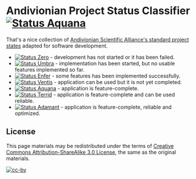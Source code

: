 Andivionian Project Status Classifier [![Status Aquana](https://img.shields.io/badge/status-aquana-yellowgreen.svg)](https://github.com/ForNeVeR/andivionian-status-classifier)
=====================================

That's a nice collection of [Andivionian Scientific Alliance's standard project
states][source] adapted for software development.

- [![Status Zero](https://img.shields.io/badge/status-zero-lightgrey.svg)](https://github.com/ForNeVeR/andivionian-status-classifier) - development has not started or it has been failed.
- [![Status Umbra](https://img.shields.io/badge/status-umbra-red.svg)](https://github.com/ForNeVeR/andivionian-status-classifier) - implementation has been started, but no usable features implemented so far.
- [![Status Enfer](https://img.shields.io/badge/status-enfer-orange.svg)](https://github.com/ForNeVeR/andivionian-status-classifier) - some features has been implemented successfully.
- [![Status Ventis](https://img.shields.io/badge/status-ventis-yellow.svg)](https://github.com/ForNeVeR/andivionian-status-classifier) - application can be used but it is not yet completed.
- [![Status Aquana](https://img.shields.io/badge/status-aquana-yellowgreen.svg)](https://github.com/ForNeVeR/andivionian-status-classifier) - application is feature-complete.
- [![Status Terrid](https://img.shields.io/badge/status-terrid-green.svg)](https://github.com/ForNeVeR/andivionian-status-classifier) - application is feature-complete and can be used reliable.
- [![Status Adamant](https://img.shields.io/badge/status-adamant-blue.svg)](https://github.com/ForNeVeR/andivionian-status-classifier) - application is feature-complete, reliable and optimized.

License
-------
This page materials may be redistributed under the terms of [Creative Commons
Attribution-ShareAlike 3.0 License][cc-by-license], the same as the original
materials.

[![cc-by](http://mirrors.creativecommons.org/presskit/buttons/80x15/svg/by-sa.svg)][cc-by-license]

[cc-by-license]: http://creativecommons.org/licenses/by-sa/3.0/
[source]: http://scientific-alliance.wikidot.com/item-classes
